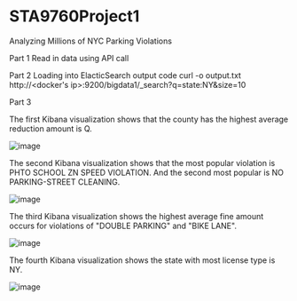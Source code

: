 # STA9760Project1
Analyzing Millions of NYC Parking Violations


Part 1
Read in data using API call


Part 2
Loading into ElacticSearch
output code
curl -o output.txt http://<docker's ip>:9200/bigdata1/_search?q=state:NY&size=10


Part 3

The first Kibana visualization shows that the county has the highest average reduction amount is Q.


![image](https://user-images.githubusercontent.com/57573785/77021057-1b0d8500-695c-11ea-8437-b766a7ec949d.png)


The second Kibana visualization shows that the most popular violation is PHTO SCHOOL ZN SPEED VIOLATION.
And the second most popular is NO PARKING-STREET CLEANING.

![image](https://user-images.githubusercontent.com/57573785/77021509-404ec300-695d-11ea-9415-5dc27e91b382.png)


The third Kibana visualization shows the highest average fine amount occurs for violations of "DOUBLE PARKING" and "BIKE LANE".



![image](https://user-images.githubusercontent.com/57573785/77023139-e69cc780-6961-11ea-9530-3219a011ea2c.png)


The fourth Kibana visualization shows the state with most license type is NY.


![image](https://user-images.githubusercontent.com/57573785/77024634-637d7080-6965-11ea-8881-bed43eb9b004.png)



